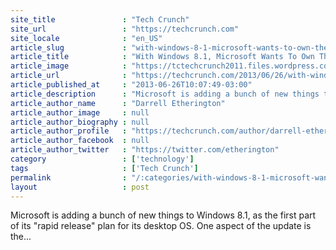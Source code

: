 ```yaml
---
site_title               : "Tech Crunch"
site_url                 : "https://techcrunch.com"
site_locale              : "en_US"
article_slug             : "with-windows-8-1-microsoft-wants-to-own-the-kitchen-as-well-as-the-living-room-and-the-office"
article_title            : "With Windows 8.1, Microsoft Wants To Own The Kitchen, As Well As The Living Room And The Office"
article_image            : "https://tctechcrunch2011.files.wordpress.com/2013/06/screen-shot-2013-06-26-at-12-49-12-pm.png?w=764&h=400&crop=1"
article_url              : "https://techcrunch.com/2013/06/26/with-windows-8-1-microsoft-wants-to-own-the-kitchen-as-well-as-the-living-room-and-the-office/"
article_published_at     : "2013-06-26T10:07:49-03:00"
article_description      : "Microsoft is adding a bunch of new things to Windows 8.1, as the first part of its 'rapid release' plan for its desktop OS. One aspect of the update is the..."
article_author_name      : "Darrell Etherington"
article_author_image     : null
article_author_biography : null
article_author_profile   : "https://techcrunch.com/author/darrell-etherington/"
article_author_facebook  : null
article_author_twitter   : "https://twitter.com/etherington"
category                 : ['technology']
tags                     : ['Tech Crunch']
permalink                : "/:categories/with-windows-8-1-microsoft-wants-to-own-the-kitchen-as-well-as-the-living-room-and-the-office/"
layout                   : post
---
```


Microsoft is adding a bunch of new things to Windows 8.1, as the first part of its "rapid release" plan for its desktop OS. One aspect of the update is the...
